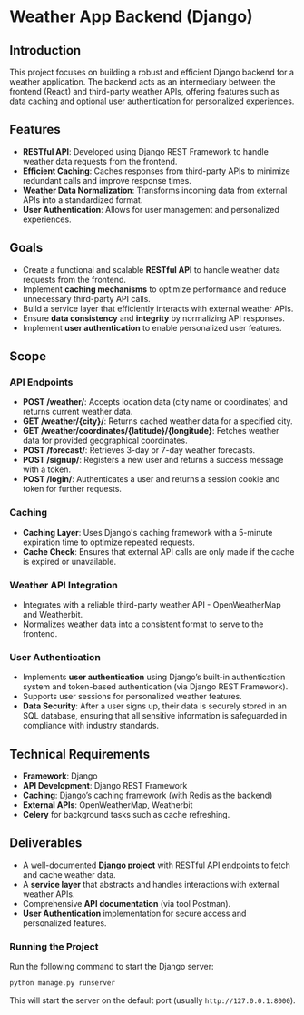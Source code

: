 # Weather App Backend (Django)

## Introduction

This project focuses on building a robust and efficient Django backend for a weather application. The backend acts as an intermediary between the frontend (React) and third-party weather APIs, offering features such as data caching and optional user authentication for personalized experiences.

## Features

- **RESTful API**: Developed using Django REST Framework to handle weather data requests from the frontend.
- **Efficient Caching**: Caches responses from third-party APIs to minimize redundant calls and improve response times.
- **Weather Data Normalization**: Transforms incoming data from external APIs into a standardized format.
- **User Authentication**: Allows for user management and personalized experiences.

## Goals

- Create a functional and scalable **RESTful API** to handle weather data requests from the frontend.
- Implement **caching mechanisms** to optimize performance and reduce unnecessary third-party API calls.
- Build a service layer that efficiently interacts with external weather APIs.
- Ensure **data consistency** and **integrity** by normalizing API responses.
- Implement **user authentication** to enable personalized user features.

## Scope

### API Endpoints

- **POST /weather/**: Accepts location data (city name or coordinates) and returns current weather data.
- **GET /weather/{city}/**: Returns cached weather data for a specified city.
- **GET /weather/coordinates/{latitude}/{longitude}**: Fetches weather data for provided geographical coordinates.
- **POST /forecast/**: Retrieves 3-day or 7-day weather forecasts.
- **POST /signup/**: Registers a new user and returns a success message with a token.
- **POST /login/**: Authenticates a user and returns a session cookie and token for further requests.

### Caching

- **Caching Layer**: Uses Django's caching framework with a 5-minute expiration time to optimize repeated requests.
- **Cache Check**: Ensures that external API calls are only made if the cache is expired or unavailable.

### Weather API Integration

- Integrates with a reliable third-party weather API - OpenWeatherMap and Weatherbit.
- Normalizes weather data into a consistent format to serve to the frontend.

### User Authentication

- Implements **user authentication** using Django’s built-in authentication system and token-based authentication (via Django REST Framework).
- Supports user sessions for personalized weather features.
- **Data Security**: After a user signs up, their data is securely stored in an SQL database, ensuring that all sensitive information is safeguarded in compliance with industry standards.

## Technical Requirements

- **Framework**: Django
- **API Development**: Django REST Framework
- **Caching**: Django’s caching framework (with Redis as the backend)
- **External APIs**: OpenWeatherMap, Weatherbit
- **Celery** for background tasks such as cache refreshing.

## Deliverables

- A well-documented **Django project** with RESTful API endpoints to fetch and cache weather data.
- A **service layer** that abstracts and handles interactions with external weather APIs.
- Comprehensive **API documentation** (via tool Postman).
- **User Authentication** implementation for secure access and personalized features.

### Running the Project

   Run the following command to start the Django server:

   ```bash
   python manage.py runserver
   ```

   This will start the server on the default port (usually `http://127.0.0.1:8000`).

